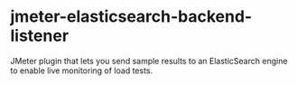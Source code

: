 # jmeter-elasticsearch-backend-listener
JMeter plugin that lets you send sample results to an ElasticSearch engine to enable live monitoring of load tests.
